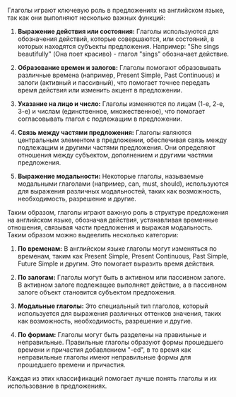 Глаголы играют ключевую роль в предложениях на английском языке, так как они выполняют несколько важных функций:  
  
1. **Выражение действия или состояния:** Глаголы используются для обозначения действий, которые совершаются, или состояний, в которых находятся субъекты предложения. Например: "She sings beautifully" (Она поет красиво) - глагол "sings" обозначает действие.  
  
2. **Образование времен и залогов:** Глаголы помогают образовывать различные времена (например, Present Simple, Past Continuous) и залоги (активный и пассивный), что помогает точнее передать время действия или изменить акцент в предложении.  
  
3. **Указание на лицо и число:** Глаголы изменяются по лицам (1-е, 2-е, 3-е) и числам (единственное, множественное), что помогает согласовывать глагол с подлежащим в предложении.  
  
4. **Связь между частями предложения:** Глаголы являются центральным элементом в предложении, обеспечивая связь между подлежащим и другими частями предложения. Они определяют отношения между субъектом, дополнением и другими частями предложения.  
  
5. **Выражение модальности:** Некоторые глаголы, называемые модальными глаголами (например, can, must, should), используются для выражения различных модальностей, таких как возможность, необходимость, разрешение и другие.  
  
Таким образом, глаголы играют важную роль в структуре предложения на английском языке, обозначая действия, устанавливая временные отношения, связывая части предложения и выражая модальность.  Таким образом можно выдеелить несколько категории:
  
1. **По временам:** В английском языке глаголы могут изменяться по временам, таким как Present Simple, Present Continuous, Past Simple, Future Simple и другим. Это помогает выразить время действия.  
  
2. **По залогам:** Глаголы могут быть в активном или пассивном залоге. В активном залоге подлежащее выполняет действие, а в пассивном залоге объект становится субъектом предложения.  
  
3. **Модальные глаголы:** Это специальный тип глаголов, который используется для выражения различных оттенков значения, таких как возможность, необходимость, разрешение и другие.  
  
4. **По формам:** Глаголы могут быть разделены на правильные и неправильные. Правильные глаголы образуют формы прошедшего времени и причастия добавлением "-ed", в то время как неправильные глаголы имеют неправильные формы для прошедшего времени и причастия.  
  
Каждая из этих классификаций помогает лучше понять глаголы и их использование в предложениях.